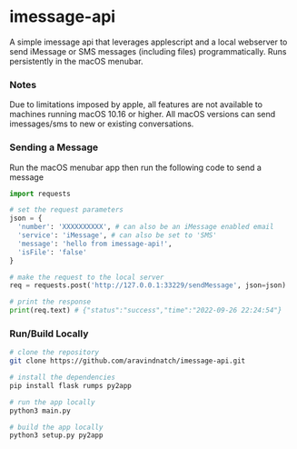 # imessage-api

A simple imessage api that leverages applescript and a local webserver to send iMessage or SMS messages (including files) programmatically. Runs persistently in the macOS menubar.

### Notes

Due to limitations imposed by apple, all features are not available to machines running macOS 10.16 or higher. All macOS versions can send imessages/sms to new or existing conversations.
### Sending a Message
Run the macOS menubar app then run the following code to send a message
```python
import requests

# set the request parameters
json = {
  'number': 'XXXXXXXXXX', # can also be an iMessage enabled email
  'service': 'iMessage', # can also be set to 'SMS'
  'message': 'hello from imessage-api!',
  'isFile': 'false'
}

# make the request to the local server
req = requests.post('http://127.0.0.1:33229/sendMessage', json=json)

# print the response
print(req.text) # {"status":"success","time":"2022-09-26 22:24:54"}
```

### Run/Build Locally

```bash
# clone the repository
git clone https://github.com/aravindnatch/imessage-api.git

# install the dependencies
pip install flask rumps py2app

# run the app locally
python3 main.py

# build the app locally
python3 setup.py py2app
```
